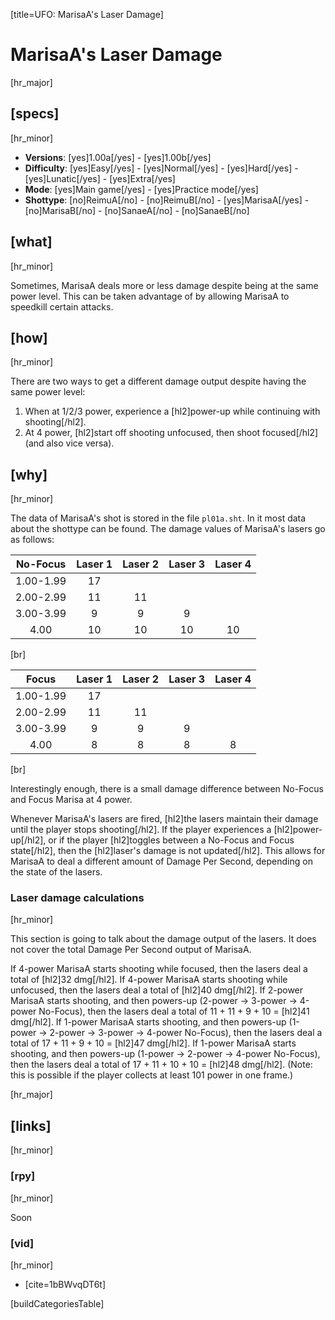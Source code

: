 [title=UFO: MarisaA's Laser Damage]
# MarisaA's Laser Damage
[hr_major]

## [specs]
[hr_minor]  

* **Versions**: [yes]1.00a[/yes] - [yes]1.00b[/yes] 
* **Difficulty**: [yes]Easy[/yes] - [yes]Normal[/yes] - [yes]Hard[/yes] - [yes]Lunatic[/yes] - [yes]Extra[/yes]
* **Mode**: [yes]Main game[/yes] - [yes]Practice mode[/yes]
* **Shottype**: [no]ReimuA[/no] - [no]ReimuB[/no] - [yes]MarisaA[/yes] - [no]MarisaB[/no] - [no]SanaeA[/no] - [no]SanaeB[/no]

## [what]
[hr_minor]

Sometimes, MarisaA deals more or less damage despite being at the same power level. This can be taken advantage of by allowing MarisaA to speedkill certain attacks.

## [how]
[hr_minor]

There are two ways to get a different damage output despite having the same power level:
1. When at 1/2/3 power, experience a [hl2]power-up while continuing with shooting[/hl2].
2. At 4 power, [hl2]start off shooting unfocused, then shoot focused[/hl2] (and also vice versa).

## [why]
[hr_minor]

The data of MarisaA's shot is stored in the file ``pl01a.sht``. In it most data about the shottype can be found. The damage values of MarisaA's lasers go as follows:

|  No-Focus | Laser 1 | Laser 2 | Laser 3 | Laser 4 |
|:---------:|:-------:|:-------:|:-------:|:-------:|
| 1.00-1.99 |    17   |         |         |         |
| 2.00-2.99 |    11   |    11   |         |         |
| 3.00-3.99 |    9    |    9    |    9    |         |
|    4.00   |    10   |    10   |    10   |    10   |

[br]


|   Focus   | Laser 1 | Laser 2 | Laser 3 | Laser 4 |
|:---------:|:-------:|:-------:|:-------:|:-------:|
| 1.00-1.99 |    17   |         |         |         |
| 2.00-2.99 |    11   |    11   |         |         |
| 3.00-3.99 |    9    |    9    |    9    |         |
|    4.00   |    8    |    8    |    8    |    8    |

[br]

Interestingly enough, there is a small damage difference between No-Focus and Focus Marisa at 4 power.

Whenever MarisaA's lasers are fired, [hl2]the lasers maintain their damage until the player stops shooting[/hl2]. If the player experiences a [hl2]power-up[/hl2], or if the player [hl2]toggles between a No-Focus and Focus state[/hl2], then the [hl2]laser's damage is not updated[/hl2]. This allows for MarisaA to deal a different amount of Damage Per Second, depending on the state of the lasers.

### Laser damage calculations
[hr_minor]

This section is going to talk about the damage output of the lasers. It does not cover the total Damage Per Second output of MarisaA.

If 4-power MarisaA starts shooting while focused, then the lasers deal a total of [hl2]32 dmg[/hl2].
If 4-power MarisaA starts shooting while unfocused, then the lasers deal a total of [hl2]40 dmg[/hl2].
If 2-power MarisaA starts shooting, and then powers-up (2-power → 3-power → 4-power No-Focus), then the lasers deal a total of 11 + 11 + 9 + 10 = [hl2]41 dmg[/hl2].
If 1-power MarisaA starts shooting, and then powers-up (1-power → 2-power → 3-power → 4-power No-Focus), then the lasers deal a total of 17 + 11 + 9 + 10 = [hl2]47 dmg[/hl2].
If 1-power MarisaA starts shooting, and then powers-up (1-power → 2-power → 4-power No-Focus), then the lasers deal a total of 17 + 11 + 10 + 10 = [hl2]48 dmg[/hl2]. (Note: this is possible if the player collects at least 101 power in one frame.)


[hr_major]
## [links]
[hr_minor]
### [rpy]
[hr_minor]

Soon

### [vid]
[hr_minor]

+ [cite=1bBWvqDT6t]

[buildCategoriesTable]